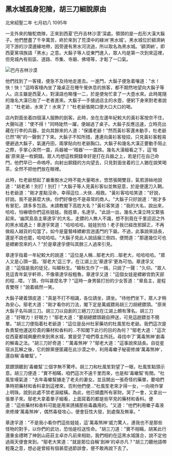黑水城孤身犯險，胡三刀細說原由
------------------------------

北宋紹聖二年 七月初八 1095年

一支外來的駱駝商隊，正來到西夏'巴丹吉林沙漠'深處。領頭的是一彪形大漢大鬍子。他們歷盡了千辛萬苦，終於來到了荒漠中的綠洲'黑水城'。黑水城位於額濟納河下游的沙漠邊緣地帶，因旁邊有黑水河流過，所以取名為黑水城。'額濟納'，即西夏黨項族語「黑水」之意。大鬍子等人從東門進入，眾人均是第一次到來這裡，但見城內有街區、道路、市集、寺廟、佛塔等，才鬆了一口氣。

![巴丹吉林沙漠](http://www.cpanet.org.cn/cms/upimg/userup/1107/300ZKY520_lit.jpg)

他們找到了一客棧，便急不及待地走進去。一進門，大鬍子便急着嚷道："水！快！快！"這時客棧內坐了幾桌正在睡午覺休息的旅客，都不期然地望向大鬍子等人。店主雖是西夏人，對漢語也略懂一二，於是便匆忙拿了一大壺水來。此時尾隨的幾名大漢已抬了一老者進來。大鬍子一手搶過店主的水壺，便躬下身來對老者說道："杜老爺，水來了！水來了！"杜老爺張開口便大口大口的喝。

店內對面坐着四個漢人服飾的劍客。此時，坐在左邊年紀較大的黃衫客按奈不住，大聲叫道："使不得！"同時陡然一躍，便越過了桌子。大鬍子反應迅速，立時亮出藏在行李的兵器，並向其餘來的人道："保護老爺！"然而黃衫客還未動手，杜老爺已然"啊"的一聲倒了下來。大鬍子不知所措，連連向黃衫客發招，只見黃衫客輕易便避過大鬍子，氣運丹田，兩掌貼向杜老爺胸口。大鬍子和幾名大漢正要動手阻止之際，手掌心突然一震，兵器被一'暗器'一一震跌。幾名大漢細看之下，這'暗器'原來是一枚銅錢。眾人均想這枚銅錢幸好是打在兵器之上，若是打在自己命門，他們早已一命嗚呼。向射出銅錢的方向望去，只見對面坐着的三人猶在說笑喝茶，全然不把他們放在眼裡。

此時，杜老爺想起了嚴重脫水之時不能大量喝水，悠悠張開雙目，氣若游絲地說道："胡老弟！別打！別打！"大鬍子等人見黃衫客似並無惡意，於是便還刀入鞘。杜老爺道："剛才差點沒命，幸得這位...大俠...相救。"黃衫客哈哈笑道："好說，好說。我不是甚麼大俠。你們好像也不是尋常的商人。"大鬍子只好說道："剛才多有冒犯，請多多包涵。未請教閣下高姓大名？"黃衫客笑道："我的大名，說出來，哈哈，怕嚇壞你們這些娃娃。我姓章，名達孚。"此話一出，幾名大漢立時又緊張起來。'幽冥島島主章達孚'的大名，走鏢的人無人不識，想不到竟在千里迢迢之外的黑水城遇上！章達孚笑道："哈哈哈哈，娃娃別怕！老子我已經改邪歸正，不再做殺人越貨的勾當了。如今是靈鷲峰縹緲宫逍遙門的下屬。不過，此事說來話長，還是不說也罷，哈哈哈哈。"大鬍子見此人說話癲三倒四，便問道："那邊幾位可也是縹緲宫來的人？"於是章達孚便叫其餘三人過來引見。

章達孚指着一年紀較大的說道："這位是人稱...鄔老大的...鄔老大，哈哈哈哈。"眾人又是心頭一震。'鄔老大'這三字，在江湖上比'章達孚'更為可怕。章達孚又道："這個是我的徒兒，叫韓秋生。"韓秋生作了一揖，只說了一聲："久仰。"眾人見這青年氣宇軒昻，不像章達孚般粗魯。章達孚又道："這個女娃是縹緲宫鈞天部的程...喂，丫頭，你叫甚麼名字？"這時一身男裝打扮的少女答道："章島主，是程青雙呀！"說着嫣然一笑。

大鬍子硬着頭皮道："真是不打不相識，各位請坐，請坐。"待他們坐下，眾人才稍為安心。鄔老大道："剛才看你的刀法，閣下定是萬威鏢局胡三刀胡總鏢頭。"原來大鬍子名叫胡三刀。胡三刀以自創的三絕刀刀法在江湖上頗有薄名。胡三刀道："好眼力！好眼力！"鄔老大道："要胡總鏢頭親自押送，可見這趟鏢並不簡單。"胡三刀便指着杜老爺道："這位是岳州杜家藥坊的杜風笙杜老爺。我們這次是負責幫他運送珍貴的藥材和香料的...不知閣下此行的目的為何？"鄔老大道："這次從西夏都城興慶府來到黑水城，實是受了咱們尊主所託。尋找中了'萬毒煞神'劇毒的解毒之法。"胡三刀好奇道："'萬毒煞神'？"鄔老大道："這事說來話長。自從星宿派瓦解之後，它的餘黨便匿藏在此沙漠之中，利用毒蠍子秘密修煉'萬毒煞神'，還自稱'毒蠍幫'。"

眾鏢頭聽到'毒蠍幫'三個字無不驚呼。胡三刀和杜風笙對望了一眼，杜風笙點頭示意。胡三刀便道："實不相瞞，咱們這次不遠千里而來，也是和'毒蠍幫'有關。"杜風笙嘆氣道："去年毒蠍幫擄走了老夫的妻女。並且開出一張奇怪的藥單，要咱們準時把藥材和香料拿到這裡來，否則他們便..."杜風笙老來才得一女，一向視作掌上明珠。說到此處不禁老淚縱橫。為此，他已傾盡所有家財。哭了一會，又拿出一張單子來。鄔老大拿着單子細看，上面寫着的都是些罕見的藥材和香料。便道："這些藥材和香料可能是用來誘捕那些毒蟲用的。"又道："他們利用蠍子毒液來修煉'萬毒煞神'，偶然毒發攻心，便會狂性大發，到處傷及無辜。"

章達孚道："不是我小看你們這些娃娃，這'萬毒煞神'威力驚人，連我也不是那些怪物的對手，以你們的武功，恐怕是枉送性命。"胡三刀道："實不相瞞，胡某此行還重金禮聘了神劍山莊莊主卓亦凡前來相助，我們相約在這黑水城匯合，說不定他過兩天便會來到。"鄔老大笑道："就是那位自稱'劍神'的卓亦凡？"胡三刀聽他語帶輕蔑之意，想必是曾經有個甚麼過節誤會，便不敢再說下去了。